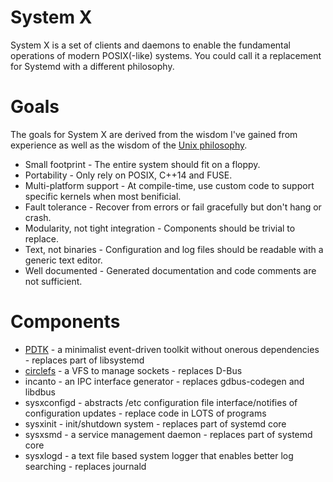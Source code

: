 # System X
System X is a set of clients and daemons to enable the fundamental operations of modern POSIX(-like) systems.  You could call it a replacement for Systemd with a different philosophy.

# Goals
The goals for System X are derived from the wisdom I've gained from experience as well as the wisdom of the [Unix philosophy](https://en.wikipedia.org/wiki/Unix_philosophy).

* Small footprint - The entire system should fit on a floppy.
* Portability - Only rely on POSIX, C++14 and FUSE.
* Multi-platform support - At compile-time, use custom code to support specific kernels when most benificial.
* Fault tolerance - Recover from errors or fail gracefully but don't hang or crash.
* Modularity, not tight integration - Components should be trivial to replace.
* Text, not binaries - Configuration and log files should be readable with a generic text editor.
* Well documented - Generated documentation and code comments are not sufficient.

# Components

* [PDTK](https://github.com/GravisZro/pdtk) - a minimalist event-driven toolkit without onerous dependencies - replaces part of libsystemd
* [circlefs](https://github.com/GravisZro/circlefs) - a VFS to manage sockets - replaces D-Bus
* incanto - an IPC interface generator - replaces gdbus-codegen and libdbus
* sysxconfigd - abstracts /etc configuration file interface/notifies of configuration updates - replace code in LOTS of programs
* sysxinit - init/shutdown system - replaces part of systemd core
* sysxsmd - a service management daemon - replaces part of systemd core
* sysxlogd - a text file based system logger that enables better log searching - replaces journald
